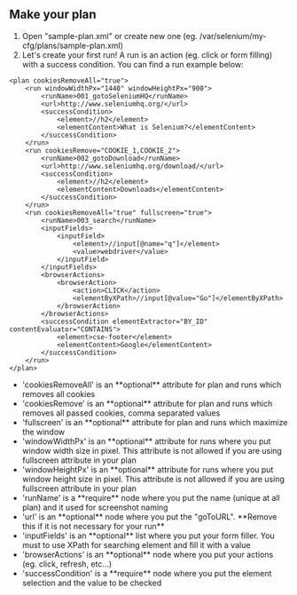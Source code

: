 ## Make your plan
<ol>
	<li>Open "sample-plan.xml" or create new one (eg. /var/selenium/my-cfg/plans/sample-plan.xml)</li>
	<li>
		Let's create your first run! A run is an action (eg. click or form filling) with a success condition.
		You can find a run example below:
	</li>
</ol>	

	<plan cookiesRemoveAll="true">
		<run windowWidthPx="1440" windowHeightPx="900">
			<runName>001_gotoSeleniumHQ</runName>
			<url>http://www.seleniumhq.org/</url>
			<successCondition>
				<element>//h2</element>
				<elementContent>What is Selenium?</elementContent>
			</successCondition>
		</run>
		<run cookiesRemove="COOKIE_1,COOKIE_2">
			<runName>002_gotoDownload</runName>
			<url>http://www.seleniumhq.org/download/</url>
			<successCondition>
				<element>//h2</element>
				<elementContent>Downloads</elementContent>
			</successCondition>
		</run>
		<run cookiesRemoveAll="true" fullscreen="true">
			<runName>003_search</runName>
			<inputFields>
				<inputField>
					<element>//input[@name="q"]</element>
					<value>webdriver</value>
				</inputField>
			</inputFields>
			<browserActions>
				<browserAction>
					<action>CLICK</action>
					<elementByXPath>//input[@value="Go"]</elementByXPath>
				</browserAction>
			</browserActions>
			<successCondition elementExtractor="BY_ID" contentEvaluator="CONTAINS">
				<element>cse-footer</element>
				<elementContent>Google</elementContent>
			</successCondition>
		</run>
	</plan>
			
<ul>
	<li>'cookiesRemoveAll' is an **optional** attribute for plan and runs which removes all cookies</li>
	<li>'cookiesRemove' is an **optional** attribute for plan and runs which removes all passed cookies, comma separated values</li>
	<li>'fullscreen' is an **optional** attribute for plan and runs which maximize the window</li>
	<li>'windowWidthPx' is an **optional** attribute for runs where you put window width size in pixel. This attribute is not allowed if you are using fullscreen attribute in your plan</li>
	<li>'windowHeightPx' is an **optional** attribute for runs where you put window height size in pixel. This attribute is not allowed if you are using fullscreen attribute in your plan</li>
	<li>'runName' is a **require** node where you put the name (unique at all plan) and it used for screenshot naming</li>
	<li>'url' is an **optional** node where you put the "goToURL". **Remove this if it is not necessary for your run**</li>
	<li>'inputFields' is an **optional** list where you put your form filler. You must to use XPath for searching element and fill it with a value</li>
	<li>'browserActions' is an **optional** node where you put your actions (eg. click, refresh, etc...)</li>
	<li>'successCondition' is a **require** node where you put the element selection and the value to be checked</li>
</ul>